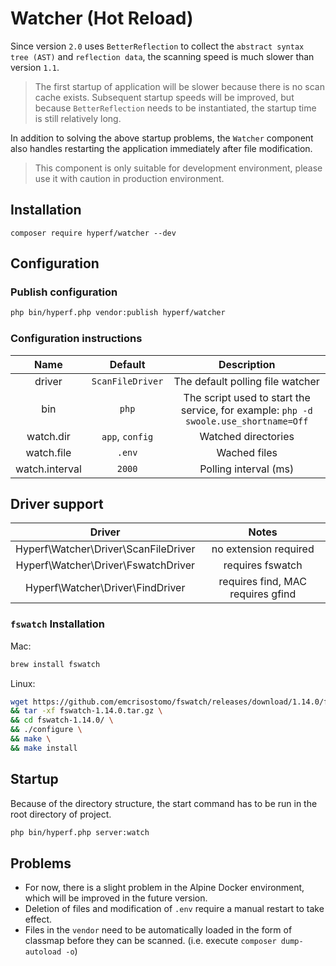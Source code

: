 # Watcher (Hot Reload)

Since version `2.0` uses `BetterReflection` to collect the `abstract syntax tree (AST)` and `reflection data`, the scanning speed is much slower than version `1.1`.

> The first startup of application will be slower because there is no scan cache exists. Subsequent startup speeds will be improved, but because `BetterReflection` needs to be instantiated, the startup time is still relatively long.


In addition to solving the above startup problems, the `Watcher` component also handles restarting the application immediately after file modification.

> This component is only suitable for development environment, please use it with caution in production environment.

## Installation

```
composer require hyperf/watcher --dev
```

## Configuration

### Publish configuration

```bash
php bin/hyperf.php vendor:publish hyperf/watcher
```

### Configuration instructions

|      Name      |      Default     |                                      Description                                     |
|:--------------:|:----------------:|:------------------------------------------------------------------------------------:|
|     driver     | `ScanFileDriver` |                           The default polling file watcher                           |
|       bin      |       `php`      | The script used to start the service, for example: `php -d swoole.use_shortname=Off` |
|    watch.dir   |  `app`, `config` |                                  Watched directories                                 |
|   watch.file   |      `.env`      |                                     Wached files                                     |
| watch.interval |      `2000`      |                                 Polling interval (ms)                                |

## Driver support

|                 Driver               |                Notes                |
| :----------------------------------: | :---------------------------------: |
| Hyperf\Watcher\Driver\ScanFileDriver |        no extension required        |
| Hyperf\Watcher\Driver\FswatchDriver  |          requires fswatch           |
|   Hyperf\Watcher\Driver\FindDriver   |  requires find, MAC requires gfind  |

### `fswatch` Installation
Mac:

```bash
brew install fswatch
```

Linux:

```bash
wget https://github.com/emcrisostomo/fswatch/releases/download/1.14.0/fswatch-1.14.0.tar.gz \
&& tar -xf fswatch-1.14.0.tar.gz \
&& cd fswatch-1.14.0/ \
&& ./configure \
&& make \
&& make install
```

## Startup

Because of the directory structure, the start command has to be run in the root directory of project.

```bash
php bin/hyperf.php server:watch
```

## Problems

- For now, there is a slight problem in the Alpine Docker environment, which will be improved in the future version.
- Deletion of files and modification of `.env` require a manual restart to take effect.
- Files in the `vendor` need to be automatically loaded in the form of classmap before they can be scanned. (i.e. execute `composer dump-autoload -o`)
